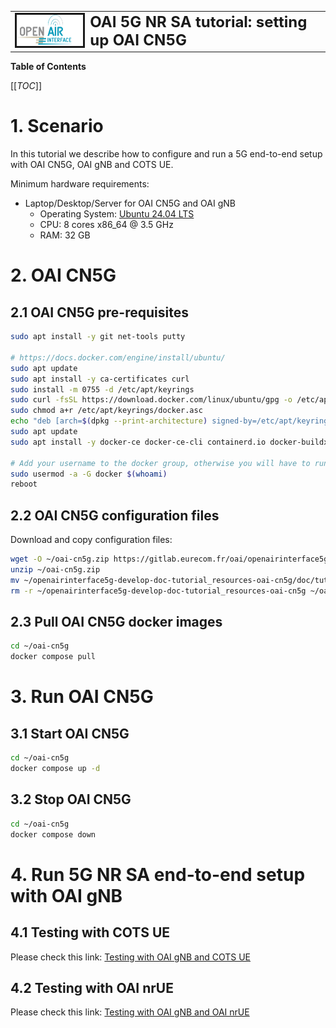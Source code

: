 <table style="border-collapse: collapse; border: none;">
  <tr style="border-collapse: collapse; border: none;">
    <td style="border-collapse: collapse; border: none;">
      <a href="http://www.openairinterface.org/">
         <img src="./images/oai_final_logo.png" alt="" border=3 height=50 width=150>
         </img>
      </a>
    </td>
    <td style="border-collapse: collapse; border: none; vertical-align: center;">
      <b><font size = "5">OAI 5G NR SA tutorial: setting up OAI CN5G</font></b>
    </td>
  </tr>
</table>

**Table of Contents**

[[_TOC_]]

#  1. Scenario
In this tutorial we describe how to configure and run a 5G end-to-end setup with OAI CN5G, OAI gNB and COTS UE.

Minimum hardware requirements:
- Laptop/Desktop/Server for OAI CN5G and OAI gNB
    - Operating System: [Ubuntu 24.04 LTS](https://releases.ubuntu.com/24.04/ubuntu-24.04.2-desktop-amd64.iso)
    - CPU: 8 cores x86_64 @ 3.5 GHz
    - RAM: 32 GB

# 2. OAI CN5G

## 2.1 OAI CN5G pre-requisites

```bash
sudo apt install -y git net-tools putty

# https://docs.docker.com/engine/install/ubuntu/
sudo apt update
sudo apt install -y ca-certificates curl
sudo install -m 0755 -d /etc/apt/keyrings
sudo curl -fsSL https://download.docker.com/linux/ubuntu/gpg -o /etc/apt/keyrings/docker.asc
sudo chmod a+r /etc/apt/keyrings/docker.asc
echo "deb [arch=$(dpkg --print-architecture) signed-by=/etc/apt/keyrings/docker.asc] https://download.docker.com/linux/ubuntu $(. /etc/os-release && echo "${UBUNTU_CODENAME:-$VERSION_CODENAME}") stable" | sudo tee /etc/apt/sources.list.d/docker.list > /dev/null
sudo apt update
sudo apt install -y docker-ce docker-ce-cli containerd.io docker-buildx-plugin docker-compose-plugin

# Add your username to the docker group, otherwise you will have to run in sudo mode.
sudo usermod -a -G docker $(whoami)
reboot
```

## 2.2 OAI CN5G configuration files
Download and copy configuration files:
```bash
wget -O ~/oai-cn5g.zip https://gitlab.eurecom.fr/oai/openairinterface5g/-/archive/develop/openairinterface5g-develop.zip?path=doc/tutorial_resources/oai-cn5g
unzip ~/oai-cn5g.zip
mv ~/openairinterface5g-develop-doc-tutorial_resources-oai-cn5g/doc/tutorial_resources/oai-cn5g ~/oai-cn5g
rm -r ~/openairinterface5g-develop-doc-tutorial_resources-oai-cn5g ~/oai-cn5g.zip
```

## 2.3 Pull OAI CN5G docker images

```bash
cd ~/oai-cn5g
docker compose pull
```

# 3. Run OAI CN5G
## 3.1 Start OAI CN5G
```bash
cd ~/oai-cn5g
docker compose up -d
```

## 3.2 Stop OAI CN5G
```bash
cd ~/oai-cn5g
docker compose down
```

# 4. Run 5G NR SA end-to-end setup with OAI gNB
## 4.1 Testing with COTS UE
Please check this link:
[Testing with OAI gNB and COTS UE](NR_SA_Tutorial_COTS_UE.md)

## 4.2 Testing with OAI nrUE
Please check this link:
[Testing with OAI gNB and OAI nrUE](NR_SA_Tutorial_OAI_nrUE.md)